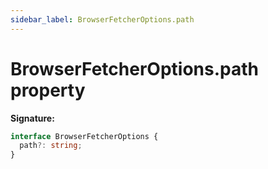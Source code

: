 ```yaml
---
sidebar_label: BrowserFetcherOptions.path
---
```


# BrowserFetcherOptions.path property

**Signature:**

```typescript
interface BrowserFetcherOptions {
  path?: string;
}
```
